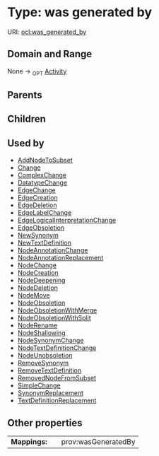 
# Type: was generated by




URI: [ocl:was_generated_by](http://w3id.org/oclwas_generated_by)


## Domain and Range

None ->  <sub>OPT</sub> [Activity](Activity.md)

## Parents


## Children


## Used by

 * [AddNodeToSubset](AddNodeToSubset.md)
 * [Change](Change.md)
 * [ComplexChange](ComplexChange.md)
 * [DatatypeChange](DatatypeChange.md)
 * [EdgeChange](EdgeChange.md)
 * [EdgeCreation](EdgeCreation.md)
 * [EdgeDeletion](EdgeDeletion.md)
 * [EdgeLabelChange](EdgeLabelChange.md)
 * [EdgeLogicalInterpretationChange](EdgeLogicalInterpretationChange.md)
 * [EdgeObsoletion](EdgeObsoletion.md)
 * [NewSynonym](NewSynonym.md)
 * [NewTextDefinition](NewTextDefinition.md)
 * [NodeAnnotationChange](NodeAnnotationChange.md)
 * [NodeAnnotationReplacement](NodeAnnotationReplacement.md)
 * [NodeChange](NodeChange.md)
 * [NodeCreation](NodeCreation.md)
 * [NodeDeepening](NodeDeepening.md)
 * [NodeDeletion](NodeDeletion.md)
 * [NodeMove](NodeMove.md)
 * [NodeObsoletion](NodeObsoletion.md)
 * [NodeObsoletionWithMerge](NodeObsoletionWithMerge.md)
 * [NodeObsoletionWithSplit](NodeObsoletionWithSplit.md)
 * [NodeRename](NodeRename.md)
 * [NodeShallowing](NodeShallowing.md)
 * [NodeSynonymChange](NodeSynonymChange.md)
 * [NodeTextDefinitionChange](NodeTextDefinitionChange.md)
 * [NodeUnobsoletion](NodeUnobsoletion.md)
 * [RemoveSynonym](RemoveSynonym.md)
 * [RemoveTextDefinition](RemoveTextDefinition.md)
 * [RemovedNodeFromSubset](RemovedNodeFromSubset.md)
 * [SimpleChange](SimpleChange.md)
 * [SynonymReplacement](SynonymReplacement.md)
 * [TextDefinitionReplacement](TextDefinitionReplacement.md)

## Other properties

|  |  |  |
| --- | --- | --- |
| **Mappings:** | | prov:wasGeneratedBy |

